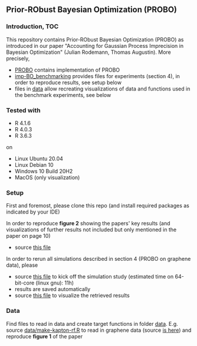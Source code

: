 ## Prior-RObust Bayesian Optimization (PROBO)


### Introduction, TOC
This repository contains Prior-RObust Bayesian Optimization (PROBO) as introduced in our paper "Accounting for Gaussian Process Imprecision in Bayesian Optimization" (Julian Rodemann, Thomas Augustin). More precisely,

* [PROBO](PROBO) contains implementation of PROBO
* [imp-BO_benchmarking](imp-BO_benchmarking) provides files for experiments (section 4), in order to reproduce results, see setup below
* files in [data](data) allow recreating visualizations of data and functions used in the benchmark experiments, see below


### Tested with

- R 4.1.6
- R 4.0.3
- R 3.6.3

on
- Linux Ubuntu 20.04
- Linux Debian 10
- Windows 10 Build 20H2 
- MacOS (only visualization)


### Setup

First and foremost, please clone this repo (and install required packages as indicated by your IDE)

In order to reproduce **figure 2** showing the papers' key results (and visualizations of further results not included but only mentioned in the paper on page 10) 

* source [this file](imp-BO_benchmarking/viz-probo-all-comparisons.R)  

In order to rerun all simulations described in section 4 (PROBO on graphene data), please 

* source [this file](imp-BO_benchmarking/main-PROBO-benchmarking-graphene.R) to kick off the simulation study (estimated time on 64-bit-core (linux gnu): 11h)
* results are saved automatically
* source [this file](imp-BO_benchmarking/viz-glcb-all-comparisons-new.R) to visualize the retrieved results


### Data

Find files to read in data and create target functions in folder [data](data). 
E.g. source [data/make-kapton-rf.R](data/make-kapton-rf.R) to read in graphene data (source [is here](https://www.sciencedirect.com/science/article/abs/pii/S0008622320305285)) and reproduce **figure 1** of the paper


